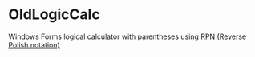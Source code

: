 # OldLogicCalc
Windows Forms logical calculator with parentheses using [RPN (Reverse Polish notation)](https://en.wikipedia.org/wiki/Reverse_Polish_notation)
